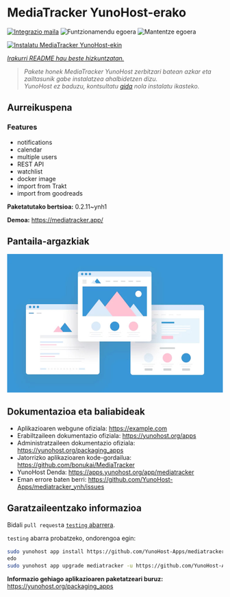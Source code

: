 <!--
Ohart ongi: README hau automatikoki sortu da <https://github.com/YunoHost/apps/tree/master/tools/readme_generator>ri esker
EZ editatu eskuz.
-->

# MediaTracker YunoHost-erako

[![Integrazio maila](https://apps.yunohost.org/badge/integration/mediatracker)](https://ci-apps.yunohost.org/ci/apps/mediatracker/)
![Funtzionamendu egoera](https://apps.yunohost.org/badge/state/mediatracker)
![Mantentze egoera](https://apps.yunohost.org/badge/maintained/mediatracker)

[![Instalatu MediaTracker YunoHost-ekin](https://install-app.yunohost.org/install-with-yunohost.svg)](https://install-app.yunohost.org/?app=mediatracker)

*[Irakurri README hau beste hizkuntzatan.](./ALL_README.md)*

> *Pakete honek MediaTracker YunoHost zerbitzari batean azkar eta zailtasunik gabe instalatzea ahalbidetzen dizu.*  
> *YunoHost ez baduzu, kontsultatu [gida](https://yunohost.org/install) nola instalatu ikasteko.*

## Aurreikuspena

### Features

- notifications
- calendar
- multiple users
- REST API
- watchlist
- docker image
- import from Trakt
- import from goodreads


**Paketatutako bertsioa:** 0.2.11~ynh1

**Demoa:** <https://mediatracker.app/>

## Pantaila-argazkiak

![MediaTracker(r)en pantaila-argazkia](./doc/screenshots/example.jpg)

## Dokumentazioa eta baliabideak

- Aplikazioaren webgune ofiziala: <https://example.com>
- Erabiltzaileen dokumentazio ofiziala: <https://yunohost.org/apps>
- Administratzaileen dokumentazio ofiziala: <https://yunohost.org/packaging_apps>
- Jatorrizko aplikazioaren kode-gordailua: <https://github.com/bonukai/MediaTracker>
- YunoHost Denda: <https://apps.yunohost.org/app/mediatracker>
- Eman errore baten berri: <https://github.com/YunoHost-Apps/mediatracker_ynh/issues>

## Garatzaileentzako informazioa

Bidali `pull request`a [`testing` abarrera](https://github.com/YunoHost-Apps/mediatracker_ynh/tree/testing).

`testing` abarra probatzeko, ondorengoa egin:

```bash
sudo yunohost app install https://github.com/YunoHost-Apps/mediatracker_ynh/tree/testing --debug
edo
sudo yunohost app upgrade mediatracker -u https://github.com/YunoHost-Apps/mediatracker_ynh/tree/testing --debug
```

**Informazio gehiago aplikazioaren paketatzeari buruz:** <https://yunohost.org/packaging_apps>
